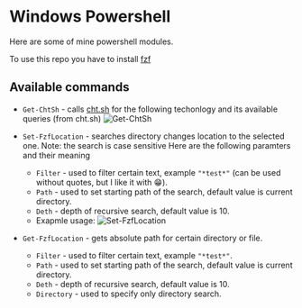 # Windows Powershell

Here are some of mine powershell modules.

To use this repo you have to install [fzf](https://github.com/junegunn/fzf)

## Available commands

- `Get-ChtSh` - calls [cht.sh](https://cht.sh`) for the following techonlogy and its available queries (from cht.sh)
![Get-ChtSh](https://user-images.githubusercontent.com/47518781/136626734-88de3930-ee09-4946-a784-f19a1c7fe515.gif)


- `Set-FzfLocation` - searches directory changes location to the selected one. Note: the search is case sensitive
Here are the following paramters and their meaning
  - `Filter` - used to filter certain text, example `"*test*"` (can be used without quotes, but I like it with 😁).
  - `Path` - used to set starting path of the search, default value is current directory.
  - `Deth` - depth of recursive search, default value is 10.
  - Exapmle usage: 
![Set-FzfLocation](https://user-images.githubusercontent.com/47518781/136329039-24116dd2-be74-4796-815a-b7c7e015a0f4.gif)

- `Get-FzfLocation` - gets absolute path for certain directory or file.
  - `Filter` - used to filter certain text, example `"*test*"`.
  - `Path` - used to set starting path of the search, default value is current directory.
  - `Deth` - depth of recursive search, default value is 10.
  - `Directory` - used to specify only directory search.
